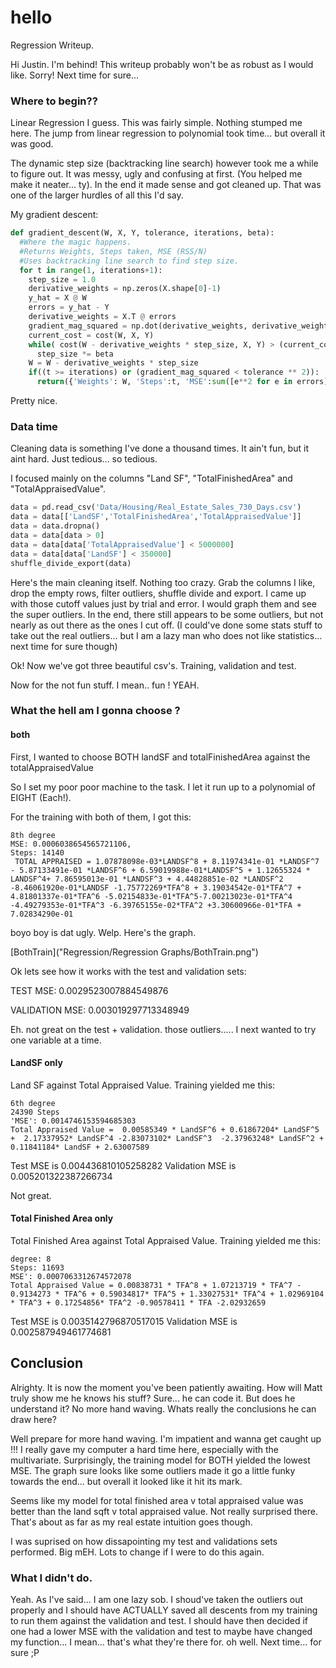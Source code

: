 # hello

Regression Writeup.


Hi Justin. I'm behind! 
This writeup probably won't be as robust as I would like. Sorry! Next time for sure...



### Where to begin??
Linear Regression I guess. This was fairly simple. Nothing stumped me here. 
The jump from linear regression to polynomial took time... but overall it was good.

The dynamic step size (backtracking line search) however took me a while to figure out. It was messy, ugly and confusing at first. (You helped me make it neater... ty). In the end it made sense and got cleaned up. That was one of the larger hurdles of all this I'd say.



My gradient descent:


```python
def gradient_descent(W, X, Y, tolerance, iterations, beta):
  #Where the magic happens. 
  #Returns Weights, Steps taken, MSE (RSS/N)
  #Uses backtracking line search to find step size.
  for t in range(1, iterations+1):
    step_size = 1.0
    derivative_weights = np.zeros(X.shape[0]-1)
    y_hat = X @ W
    errors = y_hat - Y
    derivative_weights = X.T @ errors
    gradient_mag_squared = np.dot(derivative_weights, derivative_weights)
    current_cost = cost(W, X, Y)
    while( cost(W - derivative_weights * step_size, X, Y) > (current_cost - ((step_size/2) * gradient_mag_squared))) :
      step_size *= beta
    W = W - derivative_weights * step_size
    if((t >= iterations) or (gradient_mag_squared < tolerance ** 2)):
      return({'Weights': W, 'Steps':t, 'MSE':sum([e**2 for e in errors])/X.shape[0]})
```
Pretty nice.


### Data time
Cleaning data is something I've done a thousand times. It ain't fun, but it aint hard. Just tedious... so tedious. 

I focused mainly on the columns "Land SF", "TotalFinishedArea" and "TotalAppraisedValue".



```python
data = pd.read_csv('Data/Housing/Real_Estate_Sales_730_Days.csv')
data = data[['LandSF','TotalFinishedArea','TotalAppraisedValue']]
data = data.dropna()
data = data[data > 0]
data = data[data['TotalAppraisedValue'] < 5000000]
data = data[data['LandSF'] < 350000]
shuffle_divide_export(data)

```
Here's the main cleaning itself. Nothing too crazy. Grab the columns I like, drop the empty rows, filter outliers, shuffle divide and export. I came up with those cutoff values just by trial and error. I would graph them and see the super outliers. In the end, there still appears to be some outliers, but not nearly as out there as the ones I cut off. (I could've done some stats stuff to take out the real outliers... but I am a lazy man who does not like statistics... next time for sure though)


Ok! Now we've got three beautiful csv's. Training, validation and test.


Now for the not fun stuff.
I mean.. fun ! YEAH.

### What the hell am I gonna choose ?
#### both

First, I wanted to choose BOTH landSF and totalFinishedArea against the totalAppraisedValue

So I set my poor poor machine to the task. I let it run up to a polynomial of EIGHT (Each!).

For the training with both of them, I got this:
```
8th degree 
MSE: 0.0006038654565721106,
Steps: 14140
 TOTAL APPRAISED = 1.07878098e-03*LANDSF^8 + 8.11974341e-01 *LANDSF^7 - 5.87133491e-01 *LANDSF^6 + 6.59019988e-01*LANDSF^5 + 1.12655324 * LANDSF^4+ 7.86595013e-01 *LANDSF^3 + 4.44828851e-02 *LANDSF^2 -8.46061920e-01*LANDSF -1.75772269*TFA^8 + 3.19034542e-01*TFA^7 + 4.81801337e-01*TFA^6 -5.02154833e-01*TFA^5-7.00213023e-01*TFA^4 -4.49279353e-01*TFA^3 -6.39765155e-02*TFA^2 +3.30600966e-01*TFA + 7.02834290e-01

```
 boyo boy is dat ugly. 
Welp. Here's the graph. 

[BothTrain]("Regression/Regression Graphs/BothTrain.png")

Ok lets see how it works with the test and validation sets:

TEST MSE: 0.0029523007884549876

VALIDATION MSE: 0.003019297713348949

Eh. not great on the test + validation. those outliers.....
I next wanted to try one variable at a time.

#### LandSF only


Land SF against Total Appraised Value. Training yielded me this:
```
6th degree
24390 Steps
'MSE': 0.0014746153594685303
Total Appraised Value =  0.00585349 * LandSF^6 + 0.61867204* LandSF^5 +  2.17337952* LandSF^4 -2.83073102* LandSF^3  -2.37963248* LandSF^2 + 0.11841184* LandSF + 2.63007589
```

Test
MSE is 0.004436810105258282
Validation
MSE is 0.005201322387266734

Not great.

#### Total Finished Area only
Total Finished Area against Total Appraised Value. Training yielded me this:

```
degree: 8
Steps: 11693
MSE': 0.0007063312674572078
Total Appraised Value = 0.00838731 * TFA^8 + 1.07213719 * TFA^7 - 0.9134273 * TFA^6 + 0.59034817* TFA^5 + 1.33027531* TFA^4 + 1.02969104 * TFA^3 + 0.17254856* TFA^2 -0.90578411 * TFA -2.02932659
```

Test
MSE is 0.0035142796870517015
Validation
MSE is 0.002587949461774681








## Conclusion
Alrighty. It is now the moment you've been patiently awaiting. How will Matt truly show me he knows his stuff? Sure... he can code it. But does he understand it? No more hand waving. Whats really the conclusions he can draw here? 

Well prepare for more hand waving. I'm impatient and wanna get caught up !!!
I really gave my computer a hard time here, especially with the multivariate. 
Surprisingly, the training model for BOTH yielded the lowest MSE. The graph sure looks like some outliers made it go a little funky towards the end... but overall it looked like it hit its mark.

Seems like my model for total finished area v total appraised value was better than the land sqft  v total appraised value.
Not really surprised there. That's about as far as my real estate intuition goes though.

I was suprised on how dissapointing my test and validations sets performed. Big mEH.
Lots to change if I were to do this again.

### What I didn't do.
Yeah. As I've said... I am one lazy sob. I shoud've taken the outliers out properly and I should have ACTUALLY saved all descents from my training to run them against the validation and test. I should have then decided if one had a lower MSE with the validation and test to maybe have changed my function... I mean... that's what they're there for. oh well. Next time... for sure ;P







